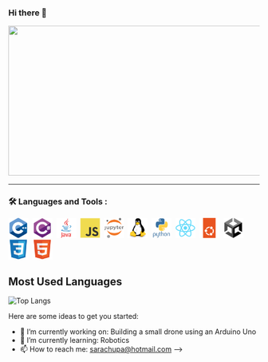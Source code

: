 ### Hi there 👋
<div align="center">
  <img src="https://media.giphy.com/media/L1R1tvI9svkIWwpVYr/giphy.gif" width="600" height="300"/>
</div>

---

### :hammer_and_wrench: Languages and Tools :
<div>
  <img src="https://github.com/devicons/devicon/blob/master/icons/cplusplus/cplusplus-original.svg" title="C++" alt="C++" width="40" height="40"/>&nbsp;
  <img src="https://github.com/devicons/devicon/blob/master/icons/csharp/csharp-original.svg" title="C#" alt="C#" width="40" height="40"/>&nbsp;
  <img src="https://github.com/devicons/devicon/blob/master/icons/java/java-original-wordmark.svg" title="Java" alt="Java" width="40" height="40"/>&nbsp;
  <img src="https://github.com/devicons/devicon/blob/master/icons/javascript/javascript-original.svg" title="Javascript" alt="Javascript" width="40" height="40"/>&nbsp;
  <img src="https://github.com/devicons/devicon/blob/master/icons/jupyter/jupyter-original-wordmark.svg" title="Jupyter" alt="Jupyter" width="40" height="40"/>&nbsp;
  <img src="https://github.com/devicons/devicon/blob/master/icons/linux/linux-original.svg" title="Linux" alt="Linux" width="40" height="40"/>&nbsp;
  <img src="https://github.com/devicons/devicon/blob/master/icons/python/python-original-wordmark.svg" title="Python" alt="Python" width="40" height="40"/>&nbsp;
    <img src="https://github.com/devicons/devicon/blob/master/icons/react/react-original.svg" title="React" alt="React" width="40" height="40"/>&nbsp;
    <img src="https://github.com/devicons/devicon/blob/master/icons/ubuntu/ubuntu-original.svg" title="Ubuntu" alt="Ubuntu" width="40" height="40"/>&nbsp;
  <img src="https://github.com/devicons/devicon/blob/master/icons/unity/unity-original.svg" title="Unity" alt="Unity" width="40" height="40"+/>&nbsp;
  <img src="https://github.com/devicons/devicon/blob/master/icons/css3/css3-original.svg" title="CSS" alt="CSS" width="40" height="40"/>&nbsp;
  <img src="https://github.com/devicons/devicon/blob/master/icons/html5/html5-original.svg" title="HTML" alt="HTML" width="40" height="40"/>&nbsp;
</div>

## Most Used Languages
![Top Langs](https://github-readme-stats.vercel.app/api/top-langs/?username=chups348&layout=compact&langs_count=8&hide=html,css&theme=tokyonight)



Here are some ideas to get you started:

- 🔭 I’m currently working on: Building a small drone using an Arduino Uno
- 🌱 I’m currently learning: Robotics
- 📫 How to reach me: sarachupa@hotmail.com
-->
